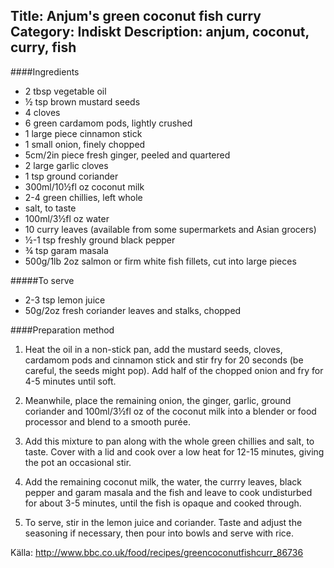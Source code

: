 Title: Anjum's green coconut fish curry
Category: Indiskt
Description: anjum, coconut, curry, fish
---

####Ingredients

* 2 tbsp vegetable oil
* ½ tsp brown mustard seeds
* 4 cloves
* 6 green cardamom pods, lightly crushed
* 1 large piece cinnamon stick
* 1 small onion, finely chopped
* 5cm/2in piece fresh ginger, peeled and quartered
* 2 large garlic cloves
* 1 tsp ground coriander
* 300ml/10½fl oz coconut milk
* 2-4 green chillies, left whole
* salt, to taste
* 100ml/3½fl oz water
* 10 curry leaves (available from some supermarkets and Asian grocers)
* ½-1 tsp freshly ground black pepper
* ¾ tsp garam masala
* 500g/1lb 2oz salmon or firm white fish fillets, cut into large pieces

#####To serve

* 2-3 tsp lemon juice
* 50g/2oz fresh coriander leaves and stalks, chopped

####Preparation method

1. Heat the oil in a non-stick pan, add the mustard seeds, cloves, cardamom pods and cinnamon stick and stir fry for 20 seconds (be careful, the seeds might pop). Add half of the chopped onion and fry for 4-5 minutes until soft.

2. Meanwhile, place the remaining onion, the ginger, garlic, ground coriander and 100ml/3½fl oz of the coconut milk into a blender or food processor and blend to a smooth purée.

3. Add this mixture to pan along with the whole green chillies and salt, to taste. Cover with a lid and cook over a low heat for 12-15 minutes, giving the pot an occasional stir.

4. Add the remaining coconut milk, the water, the currry leaves, black pepper and garam masala and the fish and leave to cook undisturbed for about 3-5 minutes, until the fish is opaque and cooked through.

5. To serve, stir in the lemon juice and coriander. Taste and adjust the seasoning if necessary, then pour into bowls and serve with rice.

Källa: <http://www.bbc.co.uk/food/recipes/greencoconutfishcurr_86736>
